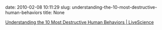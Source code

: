 date: 2010-02-08 10:11:29
slug: understanding-the-10-most-destructive-human-behaviors
title: None

[Understanding the 10 Most Destructive Human Behaviors | LiveScience](http://www.livescience.com/culture/top10-destructive-human-behaviors-100122-1.html)


